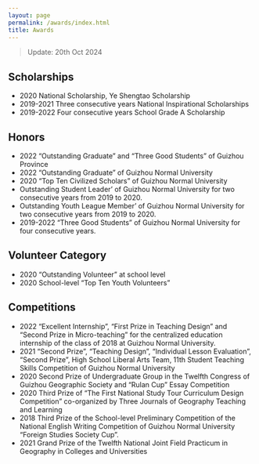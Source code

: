 ```yaml
---
layout: page
permalink: /awards/index.html
title: Awards
---
```


> Update: 20th Oct 2024

## Scholarships

- 2020 National Scholarship, Ye Shengtao Scholarship
- 2019-2021 Three consecutive years National Inspirational Scholarships
- 2019-2022 Four consecutive years School Grade A Scholarship

## Honors

- 2022 “Outstanding Graduate” and “Three Good Students” of Guizhou Province
- 2022 “Outstanding Graduate” of Guizhou Normal University
- 2020 “Top Ten Civilized Scholars” of Guizhou Normal University
- Outstanding Student Leader’ of Guizhou Normal University for two consecutive years from 2019 to 2020.
- Outstanding Youth League Member’ of Guizhou Normal University for two consecutive years from 2019 to 2020.
- 2019-2022 “Three Good Students” of Guizhou Normal University for four consecutive years.

## Volunteer Category

- 2020 “Outstanding Volunteer” at school level
- 2020 School-level “Top Ten Youth Volunteers”<br>

## Competitions

- 2022 “Excellent Internship”, “First Prize in Teaching Design” and “Second Prize in Micro-teaching” for the centralized education internship of the class of 2018 at Guizhou Normal University.
- 2021 “Second Prize”, “Teaching Design”, “Individual Lesson Evaluation”, “Second Prize”, High School Liberal Arts Team, 11th Student Teaching Skills Competition of Guizhou Normal University
- 2020 Second Prize of Undergraduate Group in the Twelfth Congress of Guizhou Geographic Society and “Rulan Cup” Essay Competition
- 2020 Third Prize of “The First National Study Tour Curriculum Design Competition” co-organized by Three Journals of Geography Teaching and Learning
- 2018 Third Prize of the School-level Preliminary Competition of the National English Writing Competition of Guizhou Normal University “Foreign Studies Society Cup”.
- 2021 Grand Prize of the Twelfth National Joint Field Practicum in Geography in Colleges and Universities

<br>
